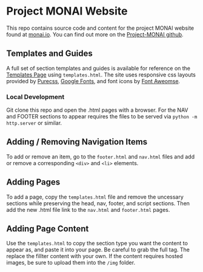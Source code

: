 # Project MONAI Website
This repo contains source code and content for the project MONAI website found at [monai.io](https://monai.io/). You can find out more on the [Project-MONAI github](https://github.com/Project-MONAI). 

## Templates and Guides
A full set of section templates and guides is available for reference on the [Templates Page](https://monai.io/templates.html) using `templates.html`. The site uses responsive css layouts provided by [Purecss](https://purecss.io/), [Google Fonts](https://fonts.google.com/), and font icons by [Font Aweomse](https://fontawesome.com/icons?d=gallery&m=free).

### Local Development 
Git clone this repo and open the .html pages with a browser. For the NAV and FOOTER sections to appear requires the files to be served via `python -m http.server` or similar. 

## Adding / Removing Navigation Items
To add or remove an item, go to the `footer.html` and `nav.html` files and add or remove a corresponding `<div>` and `<li>` elements. 

## Adding Pages
To add a page, copy the `templates.html` file and remove the uncessary sections while preserving the head, nav, footer, and script sections. Then add the new .html file link to the `nav.html` and `footer.html` pages.

## Adding Page Content
Use the `templates.html` to copy the section type you want the content to appear as, and paste it into your page. Be careful to grab the full tag. The replace the fillter content with your own. If the content requires hosted images, be sure to upload them into the `/img` folder. 


